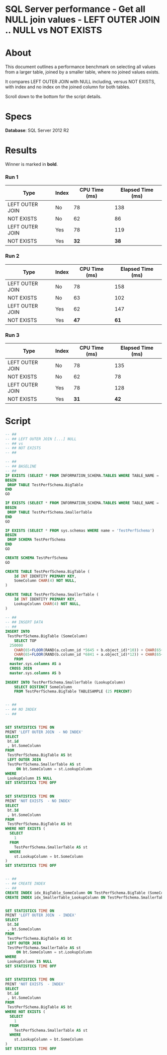 # SQL Server performance - Get all NULL join values - LEFT OUTER JOIN .. NULL vs NOT EXISTS

# About

This document outlines a performance benchmark on selecting all values from a larger table, joined by a smaller table, where no joined values exists.

It compares LEFT OUTER JOIN with NULL including, versus NOT EXISTS, with index and no index on the joined column for both tables.

Scroll down to the bottom for the script details.

# Specs

**Database**: SQL Server 2012 R2

# Results

Winner is marked in **bold**.

### Run 1

| Type            | Index | CPU Time (ms) | Elapsed Time (ms) |
|-----------------|-------|---------------|-------------------|
| LEFT OUTER JOIN | No    | 78            | 138               |
| NOT EXISTS      | No    | 62            | 86                |
| LEFT OUTER JOIN | Yes   | 78            | 119               |
| NOT EXISTS      | Yes   | **32**        | **38**            |

### Run 2

| Type            | Index | CPU Time (ms) | Elapsed Time (ms) |
|-----------------|-------|---------------|-------------------|
| LEFT OUTER JOIN | No    | 78            | 158               |
| NOT EXISTS      | No    | 63            | 102               |
| LEFT OUTER JOIN | Yes   | 62            | 147               |
| NOT EXISTS      | Yes   | **47**            | **61**                |

### Run 3

| Type            | Index | CPU Time (ms) | Elapsed Time (ms) |
|-----------------|-------|---------------|-------------------|
| LEFT OUTER JOIN | No    | 78            | 135               |
| NOT EXISTS      | No    | 62            | 78                |
| LEFT OUTER JOIN | Yes   | 78            | 128               |
| NOT EXISTS      | Yes   | **31**            | **42**                |


# Script

```sql
-- ##
-- ## LEFT OUTER JOIN [...] NULL 
-- ## vs
-- ## NOT EXISTS
-- ##

-- ##
-- ## BASELINE
-- ##
IF EXISTS (SELECT * FROM INFORMATION_SCHEMA.TABLES WHERE TABLE_NAME = 'BigTable' AND TABLE_SCHEMA = 'TestPerfSchema')
BEGIN
 DROP TABLE TestPerfSchema.BigTable
END
GO

IF EXISTS (SELECT * FROM INFORMATION_SCHEMA.TABLES WHERE TABLE_NAME = 'SmallerTable' AND TABLE_SCHEMA = 'TestPerfSchema')
BEGIN
 DROP TABLE TestPerfSchema.SmallerTable
END
GO

IF EXISTS (SELECT * FROM sys.schemas WHERE name = 'TestPerfSchema')
BEGIN
 DROP SCHEMA TestPerfSchema 
END
GO

CREATE SCHEMA TestPerfSchema
GO

CREATE TABLE TestPerfSchema.BigTable (
	Id INT IDENTITY PRIMARY KEY,
	SomeColumn CHAR(4) NOT NULL,
)
 
CREATE TABLE TestPerfSchema.SmallerTable (
	Id INT IDENTITY PRIMARY KEY,
	LookupColumn CHAR(4) NOT NULL,
)
 
-- ##
-- ## INSERT DATA
-- ##
INSERT INTO 
 TestPerfSchema.BigTable (SomeColumn)
	SELECT TOP 
  250000
	CHAR(65+FLOOR(RAND(a.column_id *5645 + b.object_id)*10)) + CHAR(65+FLOOR(RAND(b.column_id *3784 + b.object_id)*12)) +
	CHAR(65+FLOOR(RAND(b.column_id *6841 + a.object_id)*12)) + CHAR(65+FLOOR(RAND(a.column_id *7544 + b.object_id)*8))
	FROM 
  master.sys.columns AS a 
  CROSS JOIN 
  master.sys.columns AS b
 
INSERT INTO TestPerfSchema.SmallerTable (LookupColumn)
	SELECT DISTINCT SomeColumn
	FROM TestPerfSchema.BigTable TABLESAMPLE (25 PERCENT)


-- ##
-- ## NO INDEX
-- ##


SET STATISTICS TIME ON
PRINT 'LEFT OUTER JOIN  - NO INDEX'
SELECT 
 bt.id
 , bt.SomeColumn
FROM 
 TestPerfSchema.BigTable AS bt
 LEFT OUTER JOIN 
 TestPerfSchema.SmallerTable AS st
	 ON bt.SomeColumn = st.LookupColumn
WHERE 
 LookupColumn IS NULL
SET STATISTICS TIME OFF
 

SET STATISTICS TIME ON
PRINT 'NOT EXISTS  - NO INDEX'
SELECT 
 bt.Id
 , bt.SomeColumn
FROM 
 TestPerfSchema.BigTable AS bt
WHERE NOT EXISTS (
  SELECT 
    1
  FROM 
    TestPerfSchema.SmallerTable AS st
  WHERE 
    st.LookupColumn = bt.SomeColumn
)
SET STATISTICS TIME OFF


-- ##
-- ## CREATE INDEX
-- ##
CREATE INDEX idx_BigTable_SomeColumn ON TestPerfSchema.BigTable (SomeColumn)
CREATE INDEX idx_SmallerTable_LookupColumn ON TestPerfSchema.SmallerTable (LookupColumn)


SET STATISTICS TIME ON
PRINT 'LEFT OUTER JOIN  - INDEX'
SELECT 
 bt.Id
 , bt.SomeColumn
FROM 
 TestPerfSchema.BigTable AS bt
 LEFT OUTER JOIN 
 TestPerfSchema.SmallerTable AS st
	 ON bt.SomeColumn = st.LookupColumn
WHERE 
 LookupColumn IS NULL
SET STATISTICS TIME OFF


SET STATISTICS TIME ON
PRINT 'NOT EXISTS  - INDEX'
SELECT 
 bt.id
 , bt.SomeColumn
FROM 
 TestPerfSchema.BigTable AS bt
WHERE NOT EXISTS (
  SELECT 
    1
  FROM 
    TestPerfSchema.SmallerTable AS st
  WHERE 
    st.LookupColumn = bt.SomeColumn
)
SET STATISTICS TIME OFF

```